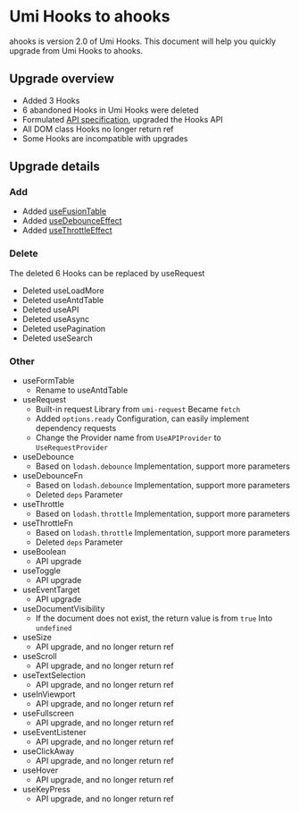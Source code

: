 # Umi Hooks to ahooks

ahooks is version 2.0 of Umi Hooks. This document will help you quickly upgrade from Umi Hooks to ahooks.

## Upgrade overview

- Added 3 Hooks
- 6 abandoned Hooks in Umi Hooks were deleted
- Formulated [API specification](/docs/api), upgraded the Hooks API
- All DOM class Hooks no longer return ref
- Some Hooks are incompatible with upgrades

## Upgrade details

### Add

- Added [useFusionTable](/hooks/table/use-fusion-table)
- Added [useDebounceEffect](/hooks/life-cycle/use-debounce-effect)
- Added [useThrottleEffect](/hooks/life-cycle/use-throttle-effect)

### Delete
The deleted 6 Hooks can be replaced by useRequest

- Deleted useLoadMore
- Deleted useAntdTable
- Deleted useAPI
- Deleted useAsync
- Deleted usePagination
- Deleted useSearch

### Other

- useFormTable
   - Rename to useAntdTable
- useRequest
   - Built-in request Library from `umi-request` Became `fetch`
   - Added `options.ready` Configuration, can easily implement dependency requests
   - Change the Provider name from `UseAPIProvider` to `UseRequestProvider`
- useDebounce
   - Based on `lodash.debounce` Implementation, support more parameters
- useDebounceFn
   - Based on `lodash.debounce` Implementation, support more parameters
   - Deleted `deps` Parameter
- useThrottle
   - Based on `lodash.throttle` Implementation, support more parameters
- useThrottleFn
   - Based on `lodash.throttle` Implementation, support more parameters
   - Deleted `deps` Parameter
- useBoolean
   - API upgrade
- useToggle
   - API upgrade
- useEventTarget
   - API upgrade
- useDocumentVisibility
   - If the document does not exist, the return value is from `true` Into `undefined`
- useSize
   - API upgrade, and no longer return ref
- useScroll
   - API upgrade, and no longer return ref
- useTextSelection
   - API upgrade, and no longer return ref
- useInViewport
   - API upgrade, and no longer return ref
- useFullscreen
   - API upgrade, and no longer return ref
- useEventListener
   - API upgrade, and no longer return ref
- useClickAway
   - API upgrade, and no longer return ref
- useHover
   - API upgrade, and no longer return ref 
- useKeyPress
   - API upgrade, and no longer return ref
